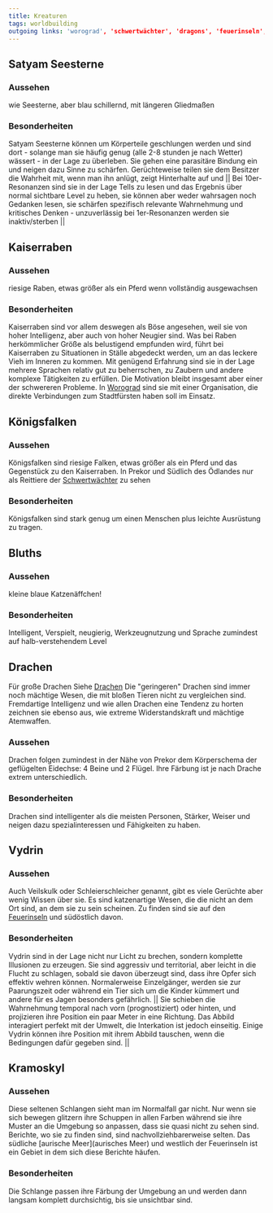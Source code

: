 ```yaml
---
title: Kreaturen  
tags: worldbuilding  
outgoing links: 'worograd', 'schwertwächter', 'dragons', 'feuerinseln', 'aurisches Meer'  
---
```

## Satyam Seesterne
### Aussehen
wie Seesterne, aber blau schillernd, mit längeren Gliedmaßen

### Besonderheiten
Satyam Seesterne können um Körperteile geschlungen werden und sind dort - solange man sie häufig genug (alle 2-8 stunden je nach Wetter) wässert - in der Lage zu überleben. Sie gehen eine parasitäre Bindung ein und neigen dazu Sinne zu schärfen.
Gerüchteweise teilen sie dem Besitzer die Wahrheit mit, wenn man ihn anlügt, zeigt Hinterhalte auf und 
|| Bei 10er-Resonanzen sind sie in der Lage Tells zu lesen und das Ergebnis über normal sichtbare Level zu heben, sie können aber weder wahrsagen noch Gedanken lesen, sie schärfen spezifisch relevante Wahrnehmung und kritisches Denken - unzuverlässig
bei 1er-Resonanzen werden sie inaktiv/sterben ||

  

## Kaiserraben 
### Aussehen
riesige Raben, etwas größer als ein Pferd wenn vollständig ausgewachsen

### Besonderheiten
Kaiserraben sind vor allem deswegen als Böse angesehen, weil sie von hoher Intelligenz, aber auch von hoher Neugier sind. Was bei Raben herkömmlicher Größe als belustigend empfunden wird, führt bei Kaiserraben zu Situationen in Ställe abgedeckt werden, um an das leckere Vieh im Inneren zu kommen.
Mit genügend Erfahrung sind sie in der Lage mehrere Sprachen relativ gut zu beherrschen, zu Zaubern und andere komplexe Tätigkeiten zu erfüllen. Die Motivation bleibt insgesamt aber einer der schwereren Probleme.
In [Worograd](worograd) sind sie mit einer Organisation, die direkte Verbindungen zum Stadtfürsten haben soll im Einsatz.

## Königsfalken
### Aussehen

Königsfalken sind riesige Falken, etwas größer als ein Pferd und das Gegenstück zu den Kaiserraben.
In Prekor und Südlich des Ödlandes nur als Reittiere der [Schwertwächter](schwertwächter) zu sehen

###  Besonderheiten
Königsfalken sind stark genug um einen Menschen plus leichte Ausrüstung zu tragen.


## Bluths
### Aussehen
kleine blaue Katzenäffchen!
### Besonderheiten
Intelligent, Verspielt, neugierig, Werkzeugnutzung und Sprache zumindest auf halb-verstehendem Level

## Drachen
Für große Drachen Siehe [Drachen](dragons)
Die "geringeren" Drachen sind immer noch mächtige Wesen, die mit bloßen Tieren nicht zu vergleichen sind. Fremdartige Intelligenz und wie allen Drachen eine Tendenz zu horten zeichnen sie ebenso aus, wie extreme Widerstandskraft und mächtige Atemwaffen.
### Aussehen
Drachen folgen zumindest in der Nähe von Prekor dem Körperschema der geflügelten Eidechse: 4 Beine und 2 Flügel.
Ihre Färbung ist je nach Drache extrem unterschiedlich.
### Besonderheiten
Drachen sind intelligenter als die meisten Personen, Stärker, Weiser und neigen dazu spezialinteressen und Fähigkeiten zu haben.

## Vydrin
### Aussehen

Auch Veilskulk oder Schleierschleicher genannt, gibt es viele Gerüchte aber wenig Wissen über sie. Es sind katzenartige Wesen, die die nicht an dem Ort sind, an dem sie zu sein scheinen. Zu finden sind sie auf den [Feuerinseln](feuerinseln) und südöstlich davon.

### Besonderheiten

Vydrin sind in der Lage nicht nur Licht zu brechen, sondern komplette Illusionen zu erzeugen. Sie sind aggressiv und territorial, aber leicht in die Flucht zu schlagen, sobald sie davon überzeugt sind, dass ihre Opfer sich effektiv wehren können. Normalerweise Einzelgänger, werden sie zur Paarungszeit oder während ein Tier sich um die Kinder kümmert und andere für es Jagen besonders gefährlich.
|| Sie schieben die Wahrnehmung temporal nach vorn (prognostiziert) oder hinten, und projizieren ihre Position ein paar Meter in eine Richtung. Das Abbild interagiert perfekt mit der Umwelt, die Interkation ist jedoch einseitig. Einige Vydrin können ihre Position mit ihrem Abbild tauschen, wenn die Bedingungen dafür gegeben sind. ||

## Kramoskyl
### Aussehen

Diese seltenen Schlangen sieht man im Normalfall gar nicht. Nur wenn sie sich bewegen glitzern ihre Schuppen in allen Farben während sie ihre Muster an die Umgebung so anpassen, dass sie quasi nicht zu sehen sind.
Berichte, wo sie zu finden sind, sind nachvollziehbarerweise selten. Das südliche [aurische Meer](aurisches Meer) und westlich der Feuerinseln ist ein Gebiet in dem sich diese Berichte häufen.

### Besonderheiten

Die Schlange passen ihre Färbung der Umgebung an und werden dann langsam komplett durchsichtig, bis sie unsichtbar sind.




